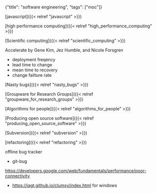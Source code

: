 {"title": "software engineering", "tags": ["moc"]}

[javascript]({{< relref "javascript" >}})

[high performance computing]({{< relref "high_performance_computing" >}})

[Scientific computing]({{< relref "scientific_computing" >}})

Accelerate by Gene Kim, Jez Humble, and Nicole Forsgren
* deployment freqency
* lead time to change
* mean time to recovery
* change failture rate

[Nasty bugs]({{< relref "nasty_bugs" >}})

[Groupware for Research Groups]({{< relref "groupware_for_research_groups" >}})

[Algorithms for people]({{< relref "algorithms_for_people" >}})

[Producing open source software]({{< relref "producing_open_source_software" >}})

[Subversion]({{< relref "subversion" >}})

[refactoring]({{< relref "refactoring" >}})

offline bug tracker
* git-bug

https://developers.google.com/web/fundamentals/performance/poor-connectivity
* https://jagt.github.io/clumsy/index.html for windows

